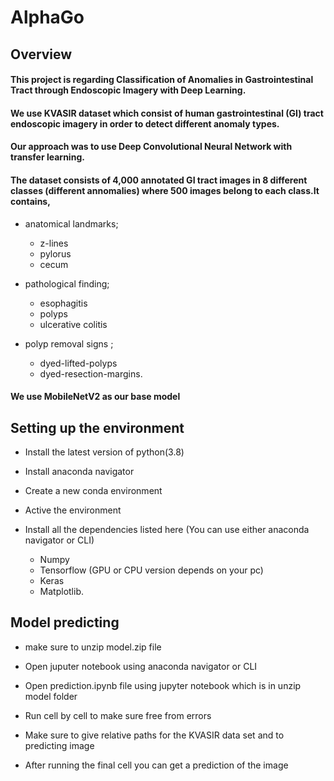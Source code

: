 # AlphaGo

## Overview

#### This project is regarding Classification of Anomalies  in Gastrointestinal Tract through Endoscopic Imagery with Deep Learning. 

#### We use KVASIR dataset which consist of human gastrointestinal (GI) tract endoscopic imagery in order to detect different anomaly types.

#### Our approach was to use Deep Convolutional Neural Network with transfer learning.

#### The dataset consists of 4,000 annotated GI tract images in 8 different classes (different annomalies) where 500 images belong to each class.It contains,

* anatomical landmarks; 
    * z-lines
    * pylorus
    * cecum 

* pathological finding; 
    * esophagitis
    * polyps
    * ulcerative colitis

* polyp removal signs ; 
    * dyed-lifted-polyps
    * dyed-resection-margins.

#### We use MobileNetV2 as our base model

## Setting up the environment

* Install the latest version of python(3.8)

* Install anaconda navigator

* Create a new conda environment

* Active the environment

* Install all the dependencies listed here (You can use either anaconda navigator or CLI)
  
    * Numpy
    * Tensorflow (GPU or CPU version depends on your pc)
    * Keras
    * Matplotlib.
    
## Model predicting
 
* make sure to unzip model.zip file
    
* Open juputer notebook using anaconda navigator or CLI

* Open prediction.ipynb file using jupyter notebook which is in unzip model folder

* Run cell by cell to make sure free from errors

* Make sure to give relative paths for the KVASIR data set and to predicting image

* After running the final cell you can get a prediction of the image


